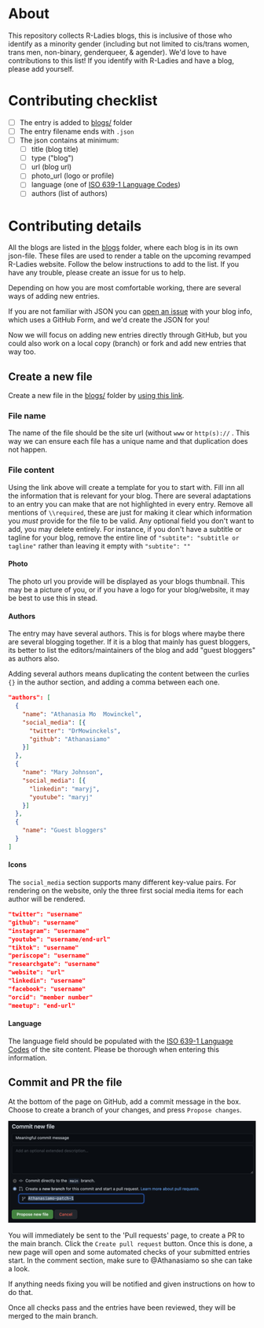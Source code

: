 # About 

This repository collects R-Ladies blogs, this is inclusive of those who identify as a minority gender (including but not limited to cis/trans women, trans men, non-binary, genderqueer, & agender). We'd love to have contributions to this list! If you identify with R-Ladies and have a blog, please add yourself.

# Contributing checklist

 - [ ] The entry is added to [blogs/](blogs/) folder
 - [ ] The entry filename ends with `.json`
 - [ ] The json contains at minimum: 
     - [ ] title (blog title)
     - [ ] type ("blog")
     - [ ] url (blog url)
     - [ ] photo_url (logo or profile)
     - [ ] language (one of [ISO 639-1 Language Codes](https://www.w3schools.com/tags/ref_language_codes.asp))
     - [ ] authors (list of authors)

# Contributing details

All the blogs are listed in the [blogs](blogs/) folder, where each blog is in its own json-file. These files are used to render a table on the upcoming revamped R-Ladies website. Follow the below instructions to add to the list. If you have any trouble, please create an issue for us to help.

Depending on how you are most comfortable working, there are several ways of adding new entries. 

If you are not familiar with JSON you can [open an issue](https://github.com/rladies/awesome-rladies-blogs/issues/new/choose) with your blog info, which uses a GitHub Form, and we'd create the JSON for you!

Now we will focus on adding new entries directly through GitHub, but you could also work on a local copy (branch) or fork and add new entries that way too.


## Create a new file

Create a new file in the [blogs/](blogs/) folder by [using this link](https://github.com/rladies/awesome-rladies-blogs/new/main/?filename=blogs/your-blog-url.com.json&value=%7B%0A%20%20%22title%22%3A%20%22Your%20title%22%2C%20%2F%2Frequired%0A%20%20%22subtitle%22%3A%20%22subtitle%20or%20tagline%22%2C%20%2F%2Foptional%0A%20%20%22type%22%3A%20%22blog%22%2C%20%2F%2Frequired%0A%20%20%22url%22%3A%20%22https%3A%2F%2Fyour_blog.com%22%2C%20%2F%2Frequired%0A%20%20%22photo_url%22%3A%20%22https%3A%2F%2Fyour_blog.com%2Fyour_photo.png%22%2C%20%2F%2Frequired%0A%20%20%22description%22%3A%20%22Short%20description%20of%20what%20you%20blog%20about%22%2C%0A%20%20%22language%22%3A%20%22en%20%28required%29%22%2C%20%2F%2Frequired%0A%20%20%22authors%22%3A%20%5B%20%2F%2Frequired%0A%20%20%20%20%7B%0A%20%20%20%20%20%20%22name%22%3A%20%22Your%20Name%22%2C%20%2F%2Frequired%0A%20%20%20%20%20%20%22social_media%22%3A%20%5B%7B%0A%20%20%20%20%20%20%20%20%20%22twitter%22%3A%20%22username%22%2C%0A%20%20%20%20%20%20%20%20%20%22github%22%3A%20%22username%22%2C%0A%20%20%20%20%20%20%20%20%20%22instagram%22%3A%20%22username%22%2C%0A%20%20%20%20%20%20%20%20%20%22youtube%22%3A%20%22username%2Fend-url%22%2C%0A%20%20%20%20%20%20%20%20%20%22tiktok%22%3A%20%22username%22%2C%0A%20%20%20%20%20%20%20%20%20%22periscope%22%3A%20%22username%22%2C%0A%20%20%20%20%20%20%20%20%20%22researchgate%22%3A%20%22username%22%2C%0A%20%20%20%20%20%20%20%20%20%22website%22%3A%20%22url%22%2C%0A%20%20%20%20%20%20%20%20%20%22linkedin%22%3A%20%22username%22%2C%0A%20%20%20%20%20%20%20%20%20%22facebook%22%3A%20%22username%22%2C%0A%20%20%20%20%20%20%20%20%20%22orcid%22%3A%20%22member%20number%22%2C%0A%20%20%20%20%20%20%20%20%20%22meetup%22%3A%20%22end-url%22%0A%20%20%20%20%20%20%7D%5D%0A%20%20%20%20%7D%0A%20%20%5D%0A%7D).


### File name

The name of the file should be the site url (without `www` or `http(s)://` . This way we can ensure each file has a unique name and that duplication does not happen.

### File content

Using the link above will create a template for you to start with.
Fill inn all the information that is relevant for your blog.
There are several adaptations to an entry you can make that are not highlighted in every entry.
Remove all mentions of `\\required`, these are just for making it clear which information you _must_ provide for the file to be valid.
Any optional field you don't want to add, you may delete entirely.
For instance, if you don't have a subtitle or tagline for your blog, remove the entire line of `"subtite": "subtitle or tagline"` rather than leaving it empty with `"subtite": ""`

#### Photo

The photo url you provide will be displayed as your blogs thumbnail. 
This may be a picture of you, or if you have a logo for your blog/website, it may be best to use this in stead.

#### Authors

The entry may have several authors. This is for blogs where maybe there are several blogging together. If it is a blog that mainly has guest bloggers, its better to list the editors/maintainers of the blog and add "guest bloggers" as authors also.

Adding several authors means duplicating the content between the curlies `{}` in the author section, and adding a comma between each one.

```json
"authors": [
  {
    "name": "Athanasia Mo  Mowinckel",
    "social_media": [{
      "twitter": "DrMowinckels",
      "github": "Athanasiamo"
    }]
  },
  {
    "name": "Mary Johnson",
    "social_media": [{
      "linkedin": "maryj",
      "youtube": "maryj"
    }]
  },
  {
    "name": "Guest bloggers"
  }
]
```

#### Icons

The `social_media` section supports many different key-value pairs. 
For rendering on the website, only the three first social media items for each author will be rendered.

```json
"twitter": "username"
"github": "username"
"instagram": "username"
"youtube": "username/end-url"
"tiktok": "username"
"periscope": "username"
"researchgate": "username"
"website": "url"
"linkedin": "username"
"facebook": "username"
"orcid": "member number"
"meetup": "end-url"
```

#### Language
The language field should be populated with the [ISO 639-1 Language Codes](https://www.w3schools.com/tags/ref_language_codes.asp) of the site content.
Please be thorough when entering this information.

## Commit and PR the file

At the bottom of the page on GitHub, add a commit message in the box. Choose to create a branch of your changes, and press `Propose changes`. 

![Propose changes](images/contrib_patch.png)

You will immediately be sent to the 'Pull requests' page, to create a PR to the main branch. 
Click the `Create pull request` button.
Once this is done, a new page will open and some automated checks of your submitted entries start. 
In the comment section, make sure to @Athanasiamo so she can take a look.

If anything needs fixing you will be notified and given instructions on how to do that.

Once all checks pass and the entries have been reviewed, they will be merged to the main branch.
